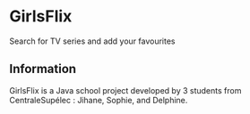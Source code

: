 # GirlsFlix
Search for TV series and add your favourites

## Information
GirlsFlix is a Java school project developed by 3 students from CentraleSupélec : Jihane, Sophie, and Delphine.
